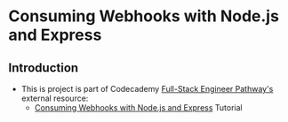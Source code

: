 # Consuming Webhooks with Node.js and Express

## Introduction

- This is project is part of Codecademy [Full-Stack Engineer Pathway's](https://www.codecademy.com/learn/paths/full-stack-engineering-cfb) external resource:
    - [Consuming Webhooks with Node.js and Express](https://medium.com/@BearerSH/consuming-webhooks-with-node-js-and-express-50e007fc7ae2) Tutorial